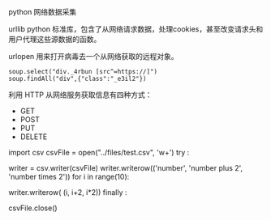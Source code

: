 python 网络数据采集


urllib python 标准库，包含了从网络请求数据，处理cookies，甚至改变请求头和用户代理这些源数据的函数。

urlopen 用来打开病毒去一个从网络获取的远程对象。


    soup.select("div._4rbun [src^=https://]")
    soup.findAll("div",{"class":"_e3il2"})


利用 HTTP 从网络服务获取信息有四种方式：
* GET
* POST
* PUT
* DELETE

import csv csvFile = open("../files/test.csv", 'w+') try :

writer = csv.writer(csvFile) writer.writerow(('number', 'number plus 2', 'number times 2')) for i in range(10):

writer.writerow( (i, i+2, i*2)) finally :

csvFile.close()
